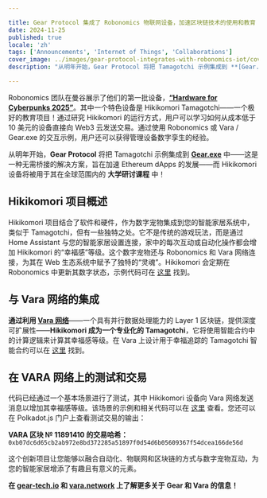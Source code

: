 ```yaml
---

title: Gear Protocol 集成了 Robonomics 物联网设备，加速区块链技术的使用和教育
date: 2024-11-25
published: true
locale: 'zh'
tags: ['Announcements', 'Internet of Things', 'Collaborations']
cover_image: ../images/gear-protocol-integrates-with-robonomics-iot/cover.webp
description: "从明年开始，Gear Protocol 将把 Tamagotchi 示例集成到 **[Gear.exe](https://gear-tech.io/gear-exe)** 中——这是一种无需桥接的解决方案，旨在加速 Ethereum dApps 的发展——而 Hikikomori 设备将被用于其在全球范围内的大学研讨课程中！"

---
```


Robonomics 团队在曼谷展示了他们的第一批设备，**[“Hardware for Cyberpunks 2025”](https://x.com/AIRA_Robonomics/status/1856724439439913110)**。其中一个特色设备是 Hikikomori Tamagotchi——一个极好的教育项目！通过研究 Hikikomori 的运行方式，用户可以学习如何从成本低于 10 美元的设备直接向 Web3 云发送交易。通过使用 Robonomics 或 Vara / Gear.exe 的交互示例，用户还可以获得管理设备数字孪生的经验。

从明年开始，**Gear Protocol** 将把 Tamagotchi 示例集成到 **[Gear.exe](https://gear-tech.io/gear-exe)** 中——这是一种无需桥接的解决方案，旨在加速 Ethereum dApps 的发展——而 Hikikomori 设备将被用于其在全球范围内的 **大学研讨课程** 中！

## Hikikomori 项目概述

Hikikomori 项目结合了软件和硬件，作为数字宠物集成到您的智能家居系统中，类似于 Tamagotchi，但有一些独特之处。它不是传统的游戏玩法，而是通过 Home Assistant 与您的智能家居设置连接，家中的每次互动或自动化操作都会增加 Hikikomori 的“幸福感”等级。这个数字宠物还与 Robonomics 和 Vara 网络连接，为其在 Web 生态系统中赋予了独特的“灵魂”。Hikikomori 会定期在 Robonomics 中更新其数字状态，示例代码可在 [这里](https://github.com/airalab/hikikomori-tamagotchi/tree/only-robonomics/main) 找到。

## 与 Vara 网络的集成

**通过利用 [Vara 网络](https://vara.network)**——一个具有并行数据处理能力的 Layer 1 区块链，提供深度可扩展性——**Hikikomori 成为一个专业化的 Tamagotchi**，它将使用智能合约中的计算逻辑来计算其幸福感等级。在 Vara 上设计用于幸福追踪的 Tamagotchi 智能合约可以在 [这里](https://idea.gear-tech.io/programs/0x8e5f2de1fea16db5a65d4e64bca1f8a709585853749b3572ff15487db2146771?node=wss%3A%2F%2Ftestnet.vara.network) 找到。

## 在 VARA 网络上的测试和交易

代码已经通过一个基本场景进行了测试，其中 Hikikomori 设备向 Vara 网络发送消息以增加其幸福感等级。该场景的示例和相关代码可以在 [这里](https://github.com/airalab/hikikomori-tamagotchi/tree/main/main) 查看。您还可以在 Polkadot.js 门户上查看测试交易的输出：  

**VARA 区块 № 11891410 的交易哈希：**  
`0xb07dc6d65cb2ab972e8bd372285a51897f0d54d6b05609367f54dcea166de56d`

这个创新项目让您能够以融合自动化、物联网和区块链的方式与数字宠物互动，为您的智能家居增添了有趣且有意义的元素。

**在 [gear-tech.io](https://gear-tech.io) 和 [vara.network](https://vara.network) 上了解更多关于 Gear 和 Vara 的信息！**